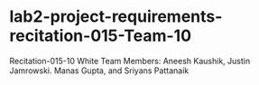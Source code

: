 # lab2-project-requirements-recitation-015-Team-10

Recitation-015-10
White
Team Members:
Aneesh Kaushik,
Justin Jamrowski.
Manas Gupta, and
Sriyans Pattanaik
